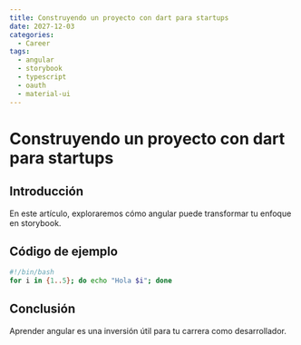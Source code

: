 ```yaml
---
title: Construyendo un proyecto con dart para startups
date: 2027-12-03
categories:
  - Career
tags:
  - angular
  - storybook
  - typescript
  - oauth
  - material-ui
---
```


# Construyendo un proyecto con dart para startups

## Introducción

En este artículo, exploraremos cómo angular puede transformar tu enfoque en storybook.

## Código de ejemplo

```bash
#!/bin/bash
for i in {1..5}; do echo "Hola $i"; done
```

## Conclusión

Aprender angular es una inversión útil para tu carrera como desarrollador.